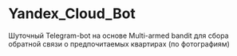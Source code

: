 # Yandex_Cloud_Bot
Шуточный Telegram-bot на основе Multi-armed bandit для сбора обратной связи о предпочитаемых квартирах (по фотографиям)
